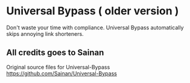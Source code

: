 
# Universal Bypass ( older version )

Don't waste your time with compliance. Universal Bypass automatically skips annoying link shorteners.

## All credits goes to Sainan
Original source files for Universal-Bypass
https://github.com/Sainan/Universal-Bypass
